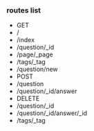 ### routes list

* GET
 * /
 * /index
 * /question/_id
 * /page/_page
 * /tags/_tag
 * /question/new
* POST
 * /question
 * /question/_id/answer
* DELETE
 * /question/_id
 * /question/_id/answer/_id
 * /tags/_tag
